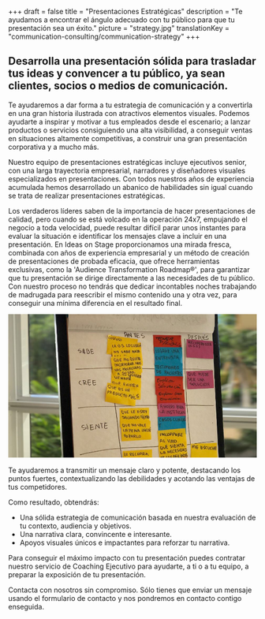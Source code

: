 +++
draft	 		= false
title 			= "Presentaciones Estratégicas"
description		= "Te ayudamos a encontrar el ángulo adecuado con tu público para que tu presentación sea un éxito."
picture			= "strategy.jpg"
translationKey	= "communication-consulting/communication-strategy"
+++

## Desarrolla una presentación sólida para trasladar tus ideas y convencer a tu público, ya sean clientes, socios o medios de comunicación.

Te ayudaremos a dar forma a tu estrategia de comunicación y a convertirla en una gran historia ilustrada con atractivos elementos visuales. Podemos ayudarte a inspirar y motivar a tus empleados desde el escenario; a lanzar productos o servicios consiguiendo una alta visibilidad, a conseguir ventas en situaciones altamente competitivas, a construir una gran presentación corporativa y a mucho más.

Nuestro equipo de presentaciones estratégicas incluye ejecutivos senior, con una larga trayectoria empresarial, narradores y diseñadores visuales especializados en presentaciones. Con todos nuestros años de experiencia acumulada hemos desarrollado un abanico de habilidades sin igual cuando se trata de realizar presentaciones estratégicas.

Los verdaderos líderes saben de la importancia de hacer presentaciones de calidad, pero cuando se está volcado en la operación 24x7, empujando el negocio a toda velocidad, puede resultar difícil parar unos instantes para evaluar la situación e identificar los mensajes clave a incluir en una presentación. En Ideas on Stage proporcionamos una mirada fresca, combinada con años de experiencia empresarial y un método de creación de presentaciones de probada eficacia, que ofrece herramientas exclusivas, como la 'Audience Transformation Roadmap®', para garantizar que tu presentación se dirige directamente a las necesidades de tu público. Con nuestro proceso no tendrás que dedicar incontables noches trabajando de madrugada para reescribir el mismo contenido una y otra vez, para conseguir una mínima diferencia en el resultado final.

![strategy_board][pic1]

Te ayudaremos a transmitir un mensaje claro y potente, destacando los puntos fuertes, contextualizando las debilidades y acotando las ventajas de tus competidores.

Como resultado, obtendrás:

* Una sólida estrategia de comunicación basada en nuestra evaluación de tu contexto, audiencia y objetivos.
* Una narrativa clara, convincente e interesante.
* Apoyos visuales únicos e impactantes para reforzar tu narrativa.

Para conseguir el máximo impacto con tu presentación puedes contratar nuestro servicio de Coaching Ejecutivo para ayudarte, a ti o a tu equipo, a preparar la exposición de tu presentación.

Contacta con nosotros sin compromiso. Sólo tienes que enviar un mensaje usando el formulario de contacto y nos pondremos en contacto contigo enseguida. 


[pic1]: strategy.jpg